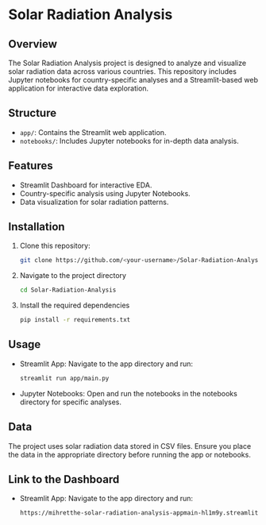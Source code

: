 # Solar Radiation Analysis


## Overview
The Solar Radiation Analysis project is designed to analyze and visualize solar radiation data across various countries. This repository includes Jupyter notebooks for country-specific analyses and a Streamlit-based web application for interactive data exploration.

## Structure
- `app/`: Contains the Streamlit web application.
- `notebooks/`: Includes Jupyter notebooks for in-depth data analysis.

## Features
- Streamlit Dashboard for interactive EDA.
- Country-specific analysis using Jupyter Notebooks.
- Data visualization for solar radiation patterns.

## Installation
1. Clone this repository:
   ```bash
   git clone https://github.com/<your-username>/Solar-Radiation-Analysis.git
   ```
2. Navigate to the project directory
   ```bash
   cd Solar-Radiation-Analysis
   ```
3. Install the required dependencies
   ```bash
   pip install -r requirements.txt
   ```
## Usage
- Streamlit App: Navigate to the app directory and run:
   ```bash
   streamlit run app/main.py
   ```
- Jupyter Notebooks: Open and run the notebooks in the notebooks directory for specific analyses.
## Data
The project uses solar radiation data stored in CSV files. Ensure you place the data in the appropriate directory before running the app or notebooks.

## Link to the Dashboard
- Streamlit App: Navigate to the app directory and run:
   ```bash
   https://mihretthe-solar-radiation-analysis-appmain-hl1m9y.streamlit.app/
   ```